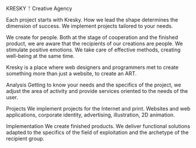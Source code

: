 KRESKY ᛉ Creative Agency

Each project starts with Kresky. How we lead the shape determines the dimension of success. We implement projects tailored to your needs.

We create for people. Both at the stage of cooperation and the finished product, we are aware that the recipients of our creations are people.
We stimulate positive emotions. We take care of effective methods, creating well-being at the same time.

Kresky is a place where web designers and programmers met to create something more than just a website, to create an ART.

Analysis
Getting to know your needs and the specifics of the project, we adjust the area of activity and provide services oriented to the needs of the user.

Projects
We implement projects for the Internet and print.
Websites and web applications, corporate identity, advertising, illustration, 2D animation.

Implementation
We create finished products. We deliver
functional solutions adapted to the specifics of the field of exploitation and the archetype of the recipient group.

